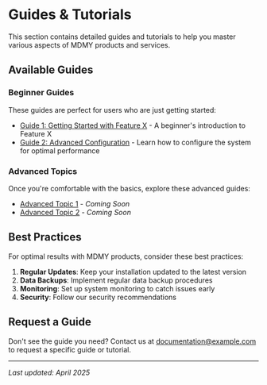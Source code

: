 # Guides & Tutorials

This section contains detailed guides and tutorials to help you master various aspects of MDMY products and services.

## Available Guides

### Beginner Guides

These guides are perfect for users who are just getting started:

- [Guide 1: Getting Started with Feature X](guide-1.md) - A beginner's introduction to Feature X
- [Guide 2: Advanced Configuration](guide-2.md) - Learn how to configure the system for optimal performance

### Advanced Topics

Once you're comfortable with the basics, explore these advanced guides:

- [Advanced Topic 1](#) - *Coming Soon*
- [Advanced Topic 2](#) - *Coming Soon*

## Best Practices

For optimal results with MDMY products, consider these best practices:

1. **Regular Updates**: Keep your installation updated to the latest version
2. **Data Backups**: Implement regular data backup procedures
3. **Monitoring**: Set up system monitoring to catch issues early
4. **Security**: Follow our security recommendations

## Request a Guide

Don't see the guide you need? Contact us at documentation@example.com to request a specific guide or tutorial.

---

*Last updated: April 2025*